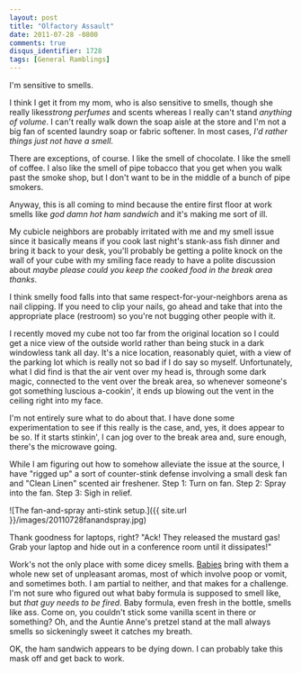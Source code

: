 ```yaml
---
layout: post
title: "Olfactory Assault"
date: 2011-07-28 -0800
comments: true
disqus_identifier: 1728
tags: [General Ramblings]
---
```

I'm sensitive to smells.

I think I get it from my mom, who is also sensitive to smells, though
she really likes*strong perfumes* and scents whereas I really can't
stand *anything of volume*. I can't really walk down the soap aisle at
the store and I'm not a big fan of scented laundry soap or fabric
softener. In most cases, *I'd rather things just not have a smell*.

There are exceptions, of course. I like the smell of chocolate. I like
the smell of coffee. I also like the smell of pipe tobacco that you get
when you walk past the smoke shop, but I don't want to be in the middle
of a bunch of pipe smokers.

Anyway, this is all coming to mind because the entire first floor at
work smells like *god damn hot ham sandwich* and it's making me sort of
ill.

My cubicle neighbors are probably irritated with me and my smell issue
since it basically means if you cook last night's stank-ass fish dinner
and bring it back to your desk, you'll probably be getting a polite
knock on the wall of your cube with my smiling face ready to have a
polite discussion about *maybe please could you keep the cooked food in
the break area thanks*.

I think smelly food falls into that same respect-for-your-neighbors
arena as nail clipping. If you need to clip your nails, go ahead and
take that into the appropriate place (restroom) so you're not bugging
other people with it.

I recently moved my cube not too far from the original location so I
could get a nice view of the outside world rather than being stuck in a
dark windowless tank all day. It's a nice location, reasonably quiet,
with a view of the parking lot which is really not so bad if I do say so
myself. Unfortunately, what I did find is that the air vent over my head
is, through some dark magic, connected to the vent over the break area,
so whenever someone's got something luscious a-cookin', it ends up
blowing out the vent in the ceiling right into my face.

I'm not entirely sure what to do about that. I have done some
experimentation to see if this really is the case, and, yes, it does
appear to be so. If it starts stinkin', I can jog over to the break area
and, sure enough, there's the microwave going.

While I am figuring out how to somehow alleviate the issue at the
source, I have "rigged up" a sort of counter-stink defense involving a
small desk fan and "Clean Linen" scented air freshener. Step 1: Turn on
fan. Step 2: Spray into the fan. Step 3: Sigh in relief.

![The fan-and-spray anti-stink
setup.]({{ site.url }}/images/20110728fanandspray.jpg)

Thank goodness for laptops, right? "Ack! They released the mustard gas!
Grab your laptop and hide out in a conference room until it dissipates!"

Work's not the only place with some dicey smells.
[Babies](/archive/2010/12/01/phoenix-aeralynn-illig.aspx) bring with
them a whole new set of unpleasant aromas, most of which involve poop or
vomit, and sometimes both. I am partial to neither, and that makes for a
challenge. I'm not sure who figured out what baby formula is supposed to
smell like, but *that guy needs to be fired*. Baby formula, even fresh
in the bottle, smells like ass. Come on, you couldn't stick some vanilla
scent in there or something? Oh, and the Auntie Anne's pretzel stand at
the mall always smells so sickeningly sweet it catches my breath.

OK, the ham sandwich appears to be dying down. I can probably take this
mask off and get back to work.
